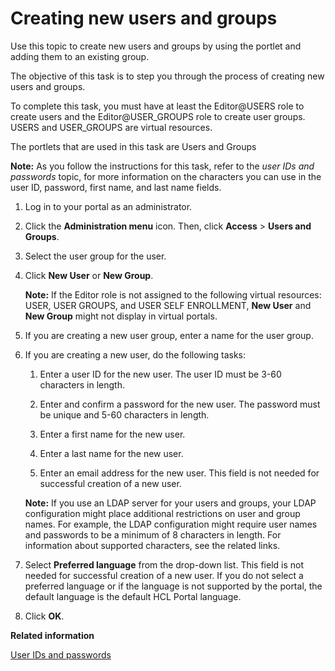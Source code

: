 # Creating new users and groups

Use this topic to create new users and groups by using the portlet and adding them to an existing group.

The objective of this task is to step you through the process of creating new users and groups.

To complete this task, you must have at least the Editor@USERS role to create users and the Editor@USER\_GROUPS role to create user groups. USERS and USER\_GROUPS are virtual resources.

The portlets that are used in this task are Users and Groups

**Note:** As you follow the instructions for this task, refer to the *user IDs and passwords* topic, for more information on the characters you can use in the user ID, password, first name, and last name fields.

1.  Log in to your portal as an administrator.

2.  Click the **Administration menu** icon. Then, click **Access** \> **Users and Groups**.

3.  Select the user group for the user.

4.  Click **New User** or **New Group**.

    **Note:** If the Editor role is not assigned to the following virtual resources: USER, USER GROUPS, and USER SELF ENROLLMENT, **New User** and **New Group** might not display in virtual portals.

5.  If you are creating a new user group, enter a name for the user group.

6.  If you are creating a new user, do the following tasks:

    1.  Enter a user ID for the new user. The user ID must be 3-60 characters in length.

    2.  Enter and confirm a password for the new user. The password must be unique and 5-60 characters in length.

    3.  Enter a first name for the new user.

    4.  Enter a last name for the new user.

    5.  Enter an email address for the new user. This field is not needed for successful creation of a new user.

    **Note:** If you use an LDAP server for your users and groups, your LDAP configuration might place additional restrictions on user and group names. For example, the LDAP configuration might require user names and passwords to be a minimum of 8 characters in length. For information about supported characters, see the related links.

7.  Select **Preferred language** from the drop-down list. This field is not needed for successful creation of a new user. If you do not select a preferred language or if the language is not supported by the portal, the default language is the default HCL Portal language.

8.  Click **OK**.



**Related information**  


[User IDs and passwords](../plan/sec_chars.md)

